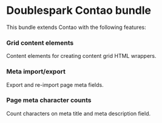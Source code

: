 Doublespark Contao bundle
===========================
This bundle extends Contao with the following features:

### Grid content elements
Content elements for creating content grid HTML wrappers.

### Meta import/export
Export and re-import page meta fields.

### Page meta character counts
Count characters on meta title and meta description field.
